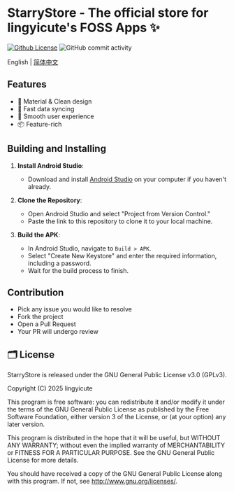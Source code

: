 # StarryStore - The official store for lingyicute's FOSS Apps ✨

[![Github License](https://img.shields.io/github/license/lingyicute/StarryStore?color=%2364f573&style=flat)](https://github.com/lingyicute/StarryStore/blob/master/COPYING)
![GitHub commit activity](https://img.shields.io/github/commit-activity/y/lingyicute/StarryStore)

English | [简体中文](./README_ZH.md) 

## Features

* 🎨 Material & Clean design
* 🚀 Fast data syncing
* 🧭 Smooth user experience
* 📦 Feature-rich

## Building and Installing
1. **Install Android Studio**:
    - Download and install [Android Studio](https://developer.android.com/studio) on your computer if you haven't already.

2. **Clone the Repository**:
    - Open Android Studio and select "Project from Version Control."
    - Paste the link to this repository to clone it to your local machine.

3. **Build the APK**:
    - In Android Studio, navigate to `Build > APK`.
    - Select "Create New Keystore" and enter the required information, including a password.
    - Wait for the build process to finish.

## Contribution

- Pick any issue you would like to resolve
- Fork the project
- Open a Pull Request
- Your PR will undergo review

## 🗂️ License

StarryStore is released under the GNU General Public License v3.0 (GPLv3).

Copyright (C) 2025 lingyicute

This program is free software: you can redistribute it and/or modify
it under the terms of the GNU General Public License as published by
the Free Software Foundation, either version 3 of the License, or
(at your option) any later version.

This program is distributed in the hope that it will be useful,
but WITHOUT ANY WARRANTY; without even the implied warranty of
MERCHANTABILITY or FITNESS FOR A PARTICULAR PURPOSE.  See the
GNU General Public License for more details.

You should have received a copy of the GNU General Public License
along with this program.  If not, see <http://www.gnu.org/licenses/>.
